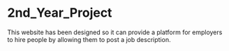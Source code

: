 # 2nd_Year_Project
This website has been designed so it can provide a platform for employers to hire people by allowing them to post a job description.
